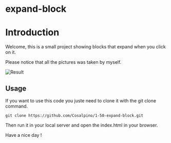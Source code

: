 # expand-block

# Introduction
Welcome, this is a small project showing blocks that expand when you click on it.

Please notice that all the pictures was taken by myself.

![Result](images/result.png)

## Usage
If you want to use this code you juste need to clone it with the git clone command.
```
git clone https://github.com/Cosalpino/1-50-expand-block.git
```
Then run it in your local server and open the index.html in your browser.

Have a nice day !
